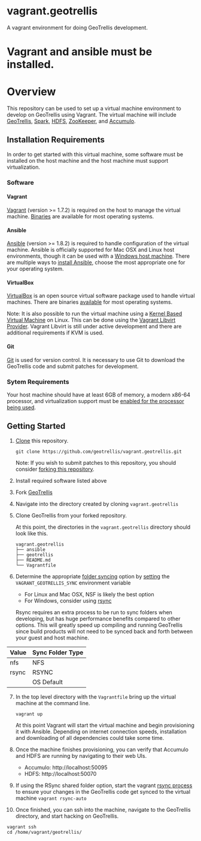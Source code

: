 # vagrant.geotrellis
A vagrant environment for doing GeoTrellis development.

Vagrant and ansible must be installed.
=======
# Overview

This repository can be used to set up a virtual machine environment to develop on GeoTrellis using Vagrant. The virtual machine will include [GeoTrellis](http://geotrellis.io/), [Spark](http://spark.apache.org/), [HDFS](http://hadoop.apache.org/docs/r1.2.1/hdfs_design.html), [ZooKeeper](http://zookeeper.apache.org/), and [Accumulo](https://accumulo.apache.org/).

## Installation Requirements

In order to get started with this virtual machine, some software must be installed on the host machine and the host machine must support virtualization.

### Software

#### Vagrant
[Vagrant](https://www.vagrantup.com/) (version >= 1.7.2) is required on the host to manage the virtual machine. [Binaries](https://www.vagrantup.com/downloads.html) are available for most operating systems.

#### Ansible
[Ansible](http://www.ansible.com/home) (version >= 1.8.2) is required to handle configuration of the virtual machine. Ansible is officially supported for Mac OSX and Linux host environments, though it can be used with a [Windows host machine](http://www.azavea.com/blogs/labs/2014/10/running-vagrant-with-ansible-provisioning-on-windows/). There are multiple ways to [install Ansible](http://docs.ansible.com/intro_installation.html), choose the most appropriate one for your operating system.

#### VirtualBox
[VirtualBox](https://www.virtualbox.org/) is an open source virtual software package used to handle virtual machines. There are binaries [available](https://www.virtualbox.org/wiki/Downloads) for most operating systems.

Note: It is also possible to run the virtual machine using a [Kernel Based Virtual Machine](http://www.linux-kvm.org/page/Main_Page) on Linux. This can be done using the [Vagrant Libvirt Provider](https://github.com/pradels/vagrant-libvirt). Vagrant Libvirt is still under active development and there are additional requirements if KVM is used.

#### Git
[Git](http://git-scm.com/) is used for version control. It is necessary to use Git to download the GeoTrellis code and submit patches for development.

### Sytem Requirements
Your host machine should have at least 6GB of memory, a modern x86-64 processor, and virtualization support must be [enabled for the processor being used](http://virt-tools.org/learning/check-hardware-virt/).

## Getting Started

1. [Clone](http://git-scm.com/docs/git-clone) this repository.

   `git clone https://github.com/geotrellis/vagrant.geotrellis.git`

   Note: If you wish to submit patches to this repository, you should consider [forking this repository](https://help.github.com/articles/fork-a-repo/).

2. Install required software listed above

3. Fork [GeoTrellis](https://github.com/geotrellis/geotrellis)

4. Navigate into the directory created by cloning `vagrant.geotrellis`

5. Clone GeoTrellis from your forked repository.

   At this point, the directories in the `vagrant.geotrellis` directory should look like this.
    ```
    vagrant.geotrellis
    ├── ansible
    ├── geotrellis
    ├── README.md
    └── Vagrantfile
	```

6. Determine the appropriate [folder syncing](http://docs.vagrantup.com/v2/synced-folders/index.html) option by [setting](https://www.digitalocean.com/community/tutorials/how-to-read-and-set-environmental-and-shell-variables-on-a-linux-vps) the `VAGRANT_GEOTRELLIS_SYNC` environment variable
   - For Linux and Mac OSX, NSF is likely the best option
   - For Windows, consider using [rsync](http://docs.vagrantup.com/v2/synced-folders/rsync.html)

   Rsync requires an extra process to be run to sync folders when developing, but has huge performance benefits compared to other options. This will greatly speed up compiling and running GeoTrellis since build products will not need to be synced back and forth between your guest and host machine.

| Value   | Sync Folder Type  |
|---------|-------------------|
| nfs     | NFS               |
| rsync   | RSYNC             |
| <none>  | OS Default        |

7. In the top level directory with the `Vagrantfile` bring up the virtual machine at the command line.

   `vagrant up`

   At this point Vagrant will start the virtual machine and begin provisioning it with Ansible. Depending on internet connection speeds, installation and downloading of all dependencies could take some time.

8. Once the machine finishes provisioning, you can verify that Accumulo and HDFS are running by navigating to their web UIs.
   - Accumulo: http://localhost:50095
   - HDFS: http://localhost:50070

9. If using the RSync shared folder option, start the vagrant [rsync process](http://docs.vagrantup.com/v2/cli/rsync-auto.html) to ensure your changes in the GeoTrellis code get synced to the virtual machine
   `vagrant rsync-auto`

10. Once finished, you can ssh into the machine, navigate to the GeoTrellis directory, and start hacking on GeoTrellis.

   ```
   vagrant ssh
   cd /home/vagrant/geotrellis/
   ```
